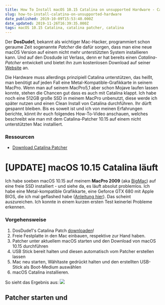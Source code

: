 ```yaml
---
title: How To Install macOS 10.15 Catalina on unsupported Hardware - Catalina-Patcher [UPDATE]
slug: how-to-install-calatina-on-unsupported-hardware
date_published: 2019-10-09T15:53:40.000Z
date_updated: 2019-11-26T16:39:35.000Z
tags: macOS 10.15 Catalina, catalina patcher, catalina
---
```


Der **DosDude1**, bekannt als wichtiger Mac-Hacker, programmiert schon geraume Zeit sogenannte *Patcher* die dafür sorgen, dass man eine neue macOS Version auf einem nicht mehr unterstützten System installieren kann. Und auf den Dosdude ist Verlass, denn er hat bereits einen *Catalina-Patcher* entwickelt und bietet ihn zum kostenlosen Download auf seiner [Website](http://dosdude1.com/catalina/) an. 

Die Hardware muss allerdings prinzipiell Catalina unterstützen, das heißt, man benötigt auf jeden Fall eine Metal-Kompatible-Grafikkarte in seinem MacPro. Wenn man auf seinem MacPro5,1 aber schon Mojave laufen lassen konnte, stehen die Chancen gut dass es auch mit Catalina klappt. Ich habe noch eine 512GB große SSD in meinem MacPro unbenutzt, diese werde ich später nutzen und einen Clean Install von Catalina durchführen. Ihr dürft gespannt bleiben. Bis es soweit ist und ich von meinen Erfahrungen berichte, könnt ihr euch folgendes How-To-Video anschauen, welches beschreibt wie man mit dem Catalina-Patcher 10.15 auf einem nicht unterstützten Mac installiert.

### Ressourcen

- [Download Catalina Patcher](http://dosdude1.com/catalina/)

# [UPDATE] macOS 10.15 Catalina läuft

Ich habe soeben macOS 10.15 auf meinem **MacPro 2009** (aka [BigMac](__GHOST_URL__/tag/bigmac/)) auf eine freie SSD installiert - und siehe da, es läuft absolut problemlos. Ich habe eine Metal-kompatible Grafikkarte, eine Geforce GTX 680 mit Apple BIOS, die ich mal geflashed habe ([Anleitung hier](__GHOST_URL__/wie-man-eine-pc-grafikkarte-fur-den-mac-um-flasht-efi-rom/)). Das scheint auszureichen. Ich konnte in einem kurzen ersten Test keinerlei Probleme erkennen.

### Vorgehensweise

1. DosDude1's Catalina Patch [downloaden](http://dosdude1.com/catalina/)!
2. Freie Festplatte in den Mac einbauen, respektive zur Hand haben.
3. Patcher unter aktuellem macOS starten und den Download von macOS 10.15 durchführen
4. USB Stick bereit halten und diesen automatisch vom Patcher erstellen lassen
5. Mac neu starten, Wähltaste gedrückt halten und den erstellten USB-Stick als Boot-Medium auswählen
6. macOS Catalina installieren.

So sieht das Ergebnis aus:
![](__GHOST_URL__/content/images/2019/10/bf.png)
## Patcher starten und 
